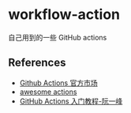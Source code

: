 # workflow-action

自己用到的一些 GitHub actions

## References

- [Github Actions 官方市场](https://github.com/marketplace?type=actions)
- [awesome actions](https://github.com/sdras/awesome-actions)
- [GitHub Actions 入门教程-阮一峰](https://www.ruanyifeng.com/blog/2019/09/getting-started-with-github-actions.html)